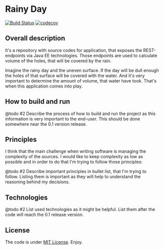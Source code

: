 # Rainy Day

[![Build Status](https://travis-ci.org/t-izbassar/rainy-day.svg?branch=master)](https://travis-ci.org/t-izbassar/rainy-day)
[![codecov](https://codecov.io/gh/t-izbassar/rainy-day/branch/master/graph/badge.svg)](https://codecov.io/gh/t-izbassar/rainy-day)

## Overall description

It's a repository with source codes for application,
that exposes the REST-endpoints via Java EE
technologies. Those endpoints are used to calculate
volume of the holes, that will be covered by the
rain.

Imagine the rainy day and the uneven surface. If
the day will be dull enough the holes of that
surface will be covered with the water. And it's
very important to determine the amount of volume,
that water have took. That's when this application
comes into play.

## How to build and run

@todo #2 Describe the process of how to build and
 run the project as this information is very
 important to the end-user. This should be done
 somewhere near the 0.1 version release.

## Principles

I think that the main challenge when writing software
is managing the complexity of the sources. I would
like to keep complexity as low as possible and in
order to do that I'm trying to follow those principles:

@todo #2 Describe important principles in bullet list,
 that I'm trying to follow. Listing them is important
 as they will help to understand the reasoning behind
 my decisions.

## Technologies

@todo #2 List used technologies as it might be helpful.
 List them after the code will reach the 0.1 release
 version.

## License

The code is under [MIT License](https://github.com/t-izbassar/rainy-day/blob/master/LICENSE).
Enjoy.

